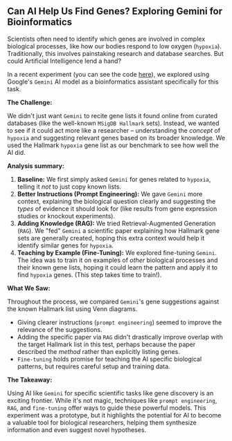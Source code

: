 ## Can AI Help Us Find Genes? Exploring Gemini for Bioinformatics

Scientists often need to identify which genes are involved in complex biological processes, like how our bodies respond to low oxygen (`hypoxia`). Traditionally, this involves painstaking research and database searches. But could Artificial Intelligence lend a hand?

In a recent experiment (you can see the code [here]([link-to-notebook-if-applicable](https://www.kaggle.com/code/chemkhiali/rag-genes))), we explored using Google's `Gemini` AI model as a bioinformatics assistant specifically for this task.

**The Challenge:**

We didn't just want `Gemini` to recite gene lists it found online from curated databases (like the well-known `MSigDB Hallmark` sets). Instead, we wanted to see if it could act more like a researcher – understanding the *concept* of `hypoxia` and suggesting relevant genes based on its broader knowledge. We used the Hallmark `hypoxia` gene list as our benchmark to see how well the AI did.

**Analysis summary:**

1.  **Baseline:** We first simply asked `Gemini` for genes related to `hypoxia`, telling it *not* to just copy known lists.
2.  **Better Instructions (Prompt Engineering):** We gave `Gemini` more context, explaining the biological question clearly and suggesting the *types* of evidence it should look for (like results from gene expression studies or knockout experiments).
3.  **Adding Knowledge (RAG):** We tried Retrieval-Augmented Generation (`RAG`). We "fed" `Gemini` a scientific paper explaining how Hallmark gene sets are generally created, hoping this extra context would help it identify similar genes for `hypoxia`.
4.  **Teaching by Example (Fine-Tuning):** We explored fine-tuning `Gemini`. The idea was to train it on examples of *other* biological processes and their known gene lists, hoping it could learn the pattern and apply it to find `hypoxia` genes. (This step takes time to train!).

**What We Saw:**

Throughout the process, we compared `Gemini`'s gene suggestions against the known Hallmark list using Venn diagrams.

*   Giving clearer instructions (`prompt engineering`) seemed to improve the relevance of the suggestions.
*   Adding the specific paper via `RAG` didn't drastically improve overlap with the target Hallmark list in this test, perhaps because the paper described the *method* rather than explicitly listing genes.
*   `Fine-tuning` holds promise for teaching the AI specific biological patterns, but requires careful setup and training data.

**The Takeaway:**

Using AI like `Gemini` for specific scientific tasks like gene discovery is an exciting frontier. While it's not magic, techniques like `prompt engineering`, `RAG`, and `fine-tuning` offer ways to guide these powerful models. This experiment was a prototype, but it highlights the potential for AI to become a valuable tool for biological researchers, helping them synthesize information and even suggest novel hypotheses.
